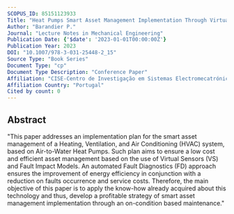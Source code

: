 ```yaml
---
SCOPUS_ID: 85151123933
Title: "Heat Pumps Smart Asset Management Implementation Through Virtual Sensors"
Author: "Barandier P."
Journal: "Lecture Notes in Mechanical Engineering"
Publication Date: {'$date': '2023-01-01T00:00:00Z'}
Publication Year: 2023
DOI: "10.1007/978-3-031-25448-2_15"
Source Type: "Book Series"
Document Type: "cp"
Document Type Description: "Conference Paper"
Affiliation: "CISE-Centro de Investigação em Sistemas Electromecatrónicos"
Affiliation Country: "Portugal"
Cited by count: 0
---
```


## Abstract
"This paper addresses an implementation plan for the smart asset management of a Heating, Ventilation, and Air Conditioning (HVAC) system, based on Air-to-Water Heat Pumps. Such plan aims to ensure a low cost and efficient asset management based on the use of Virtual Sensors (VS) and Fault Impact Models. An automated Fault Diagnostics (FD) approach ensures the improvement of energy efficiency in conjunction with a reduction on faults occurrence and service costs. Therefore, the main objective of this paper is to apply the know-how already acquired about this technology and thus, develop a profitable strategy of smart asset management implementation through an on-condition based maintenance."
